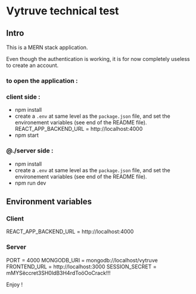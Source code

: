 # Vytruve technical test

## Intro

This is a MERN stack application.

Even though the authentication is working, it is for now completely useless to create an account.

### to open the application :

### client side : 


- npm install
- create a `.env` at same level as the `package.json` file, and set the environement variables (see end of the README file).
      REACT_APP_BACKEND_URL = http://localhost:4000
- npm start

### @./server side : 

- npm install
- create a `.env` at same level as the `package.json` file, and set the environement variables (see end of the README file).
- npm run dev

## Environment variables

### Client

REACT_APP_BACKEND_URL = http://localhost:4000

### Server

PORT = 4000
MONGODB_URI = mongodb://localhost/vytruve
FRONTEND_URL = http://localhost:3000
SESSION_SECRET = mMYSëccret3SH0ldB3H4rdToöOoCrack!!! 

Enjoy !

